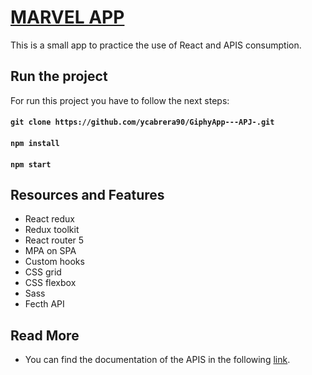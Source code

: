 # [MARVEL APP](https://eip-marvel-app.web.app)
This is a small app to practice the use of React and APIS consumption.




## Run the project
For run this project you have to follow the next steps:

#### `git clone https://github.com/ycabrera90/GiphyApp---APJ-.git`

#### `npm install`

#### `npm start`

## Resources and Features
- React redux
- Redux toolkit
- React router 5
- MPA on SPA
- Custom hooks
- CSS grid
- CSS flexbox
- Sass
- Fecth API


## Read More

- You can find the documentation of the APIS in the following [link](https://developer.marvel.com/).